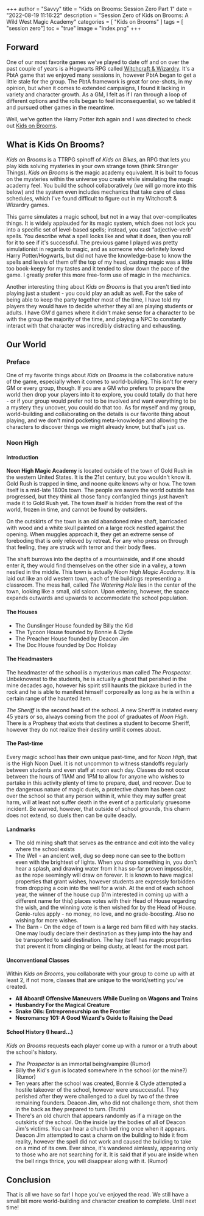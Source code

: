 +++
author = "Savvy"
title = "Kids on Brooms: Session Zero Part 1"
date = "2022-08-19 11:16:22"
description = "Session Zero of Kids on Brooms:  A Wild West Magic Academy"
categories = [
"Kids on Brooms"
]
tags = [
"session zero"]
toc = "true"
image = "index.png"
+++

## Forward
One of our most favorite games we've played to date off and on over the past couple of years is a Hogwarts RPG called [Witchcraft & Wizardry](https://www.tablestory.tv/waw/). It's a PbtA game that we enjoyed many sessions in, however PbtA began to get a little stale for the group. The PbtA framework is great for one-shots, in my opinion, but when it comes to extended campaigns, I found it lacking in variety and character growth. As a GM, I felt as if I ran through a loop of different options and the rolls began to feel inconsequential, so we tabled it and pursued other games in the meantime.

Well, we've gotten the Harry Potter itch again and I was directed to check out [Kids on Brooms](https://renegadegamestudios.com/kids-on-brooms/).

##  What is Kids On Brooms?
*Kids on Brooms* is a TTRPG  spinoff of *Kids on Bikes*, an RPG that lets you play kids solving mysteries in your own strange town (think Stranger Things). *Kids on Brooms* is the magic academy equivalent. It is built to focus on the mysteries within the universe you create while simulating the magic academy feel. You build the school collaboratively (we will go more into this below) and the system even includes mechanics that take care of class schedules, which I've found difficult to figure out in my Witchcraft & Wizardry games.

This game simulates a magic school, but not in a way that over-complicates things. It is widely applauded for its magic system, which does not lock you into a specific set of level-based spells; instead, you cast "adjective-verb" spells. You describe what a spell looks like and what it does, then you roll for it to see if it's successful. The previous game I played was pretty simulationist in regards to magic, and as someone who definitely loved Harry Potter/Hogwarts, but did not have the knowledge-base to know the spells and levels of them off the top of my head, casting magic was a little too book-keepy for my tastes and it tended to slow down the pace of the game. I greatly prefer this more free-form use of magic in the mechanics.

Another interesting thing about *Kids on Brooms* is that you aren't tied into playing just a student - you could play an adult as well. For the sake of being able to keep the party together most of the time, I have told my players they would have to decide whether they all are playing students or adults. I have GM'd games where it didn't make sense for a character to be with the group the majority of the time, and playing a NPC to constantly interact with that character was incredibly distracting and exhausting.

## Our World
### Preface
One of my favorite things about *Kids on Brooms* is the collaborative nature of the game, especially when it comes to world-building. This isn't for every GM or every group, though. If you are a GM who prefers to prepare the world then drop your players into it to explore, you could totally do that here - or if your group would prefer not to be involved and want everything to be a mystery they uncover, you could do that too. As for myself and my group, world-building and collaborating on the details is our favorite thing about playing, and we don't mind pocketing meta-knowledge and allowing the characters to discover things we might already know, but that's just us.

### Noon High
#### Introduction
**Noon High Magic Academy** is located outside of the town of Gold Rush in the western United States. It is the 21st century, but you wouldn't know it. Gold Rush is trapped in time, and noone quite knows why or how. The town itself is a mid-late 1800s town. The people are aware the world outside has progressed, but they think all those fancy confangled things just haven't made it to Gold Rush yet. The town itself is hidden from the rest of the world, frozen in time, and cannot be found by outsiders.

On the outskirts of the town is an old abandoned mine shaft, barricaded with wood and a white skull painted on a large rock nestled against the opening. When muggles approach it, they get an extreme sense of foreboding that is only relieved by retreat. For any who press on through that feeling, they are struck with terror and their body flees.

The shaft burrows into the depths of a mountainside, and if one should enter it, they would find themselves on the other side in a valley, a town nestled in the middle. This town is actually *Noon High Magic Academy.* It is laid out like an old western town, each of the buildings representing a classroom. The mess hall, called *The Watering Hole* lies in the center of the town, looking like a small, old saloon. Upon entering, however, the space expands outwards and upwards to accommodate the school population.

#### The Houses
- The Gunslinger House founded by Billy the Kid
- The Tycoon House founded by Bonnie & Clyde
- The Preacher House founded by Deacon Jim
- The Doc House founded by Doc Holiday

#### The Headmasters
The headmaster of the school is a mysterious man called *The Prospector*. Unbeknownst to the students, he is actually a ghost that perished in the mine decades ago, however his spirit still haunts the pickaxe buried in the rock and he is able to manifest himself corporeally as long as he is within a certain range of the haunted item. 

*The Sheriff* is the second head of the school. A new Sheriff is instated every 45 years or so, always coming from the pool of graduates of *Noon High*. There is a Prophesy that exists that destines a student to become Sheriff, however they do not realize their destiny until it comes about.

#### The Past-time
Every magic school has their own unique past-time, and for *Noon High*, that is the High Noon Duel. It is not uncommon to witness standoffs regularly between students and even staff at noon each day. Classes do not occur between the hours of 11AM and 1PM to allow for anyone who wishes to partake in this activity plenty of time to prepare, duel, and recover. Due to the dangerous nature of magic duels, a protective charm has been cast over the school so that any person within it, while they may suffer great harm, will at least not suffer death in the event of a particularly gruesome incident. Be warned, however, that outside of school grounds, this charm does not extend, so duels then can be quite deadly.

#### Landmarks
- The old mining shaft that serves as the entrance and exit into the valley where the school exists
- The Well - an ancient well, dug so deep none can see to the bottom even with the brightest of lights. When you drop something in, you don't hear a splash, and drawing water from it has so-far proven impossible, as the rope seemingly will draw on forever. It is known to have magical properties that grant wishes, however students are expressly forbidden from dropping a coin into the well for a wish. At the end of each school year, the winner of the house cup (I'm interested in coming up with a different name for this) places votes with their Head of House regarding the wish, and the winning vote is then wished for by the Head of House. Genie-rules apply - no money, no love, and no grade-boosting. Also no wishing for more wishes.
- The Barn - On the edge of town is a large red barn filled with hay stacks. One may loudly declare their destination as they jump into the hay and be transported to said destination. The hay itself has magic properties that prevent it from clinging or being dusty, at least for the most part.

#### Unconventional Classes
Within *Kids on Brooms*, you collaborate with your group to come up with at least 2, if not more, classes that are unique to the world/setting you've created.
- **All Aboard! Offensive Maneuvers While Dueling on Wagons and Trains**
- **Husbandry For the Magical Creature**
- **Snake Oils:  Entrepreneurship on the Frontier**
- **Necromancy 101: A Good Wizard's Guide to Raising the Dead**

#### School History (I heard...)
*Kids on Brooms* requests each player come up with a rumor or a truth about the school's history.
- *The Prospector* is an immortal being/vampire (Rumor)
- Billy the Kid's gun is located somewhere in the school (or the mine?) (Rumor)
- Ten years after the school was created, Bonnie & Clyde attempted a hostile takeover of the school, however were unsuccessful. They perished after they were challenged to a duel by two of the three remaining founders. Deacon Jim, who did not challenge them, shot them in the back as they prepared to turn. (Truth)
- There's an old church that appears randomly as if a mirage on the outskirts of the school. On the inside lay the bodies of all of Deacon Jim's victims. You can hear a church bell ring once when it appears. Deacon Jim attempted to cast a charm on the building to hide it from reality, however the spell did not work and caused the building to take on a mind of its own. Ever since, it's wandered aimlessly, appearing only to those who are not searching for it. It is said that if you are inside when the bell rings thrice, you will disappear along with it. (Rumor)

## Conclusion
That is all we have so far! I hope you've enjoyed the read. We still have a small bit more world-building and character creation to complete. Until next time!